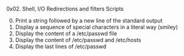 0x02. Shell, I/O Redirections and filters Scripts

0. Print a string followed by a new line of the standard output
1. Display a sequence of special characters in a literal way (smiley)
2. Display the content of a /etc/passwd file
3. Display the content of /etc/passwd and /etc/hosts
4. Display the last lines of /etc/passwd
